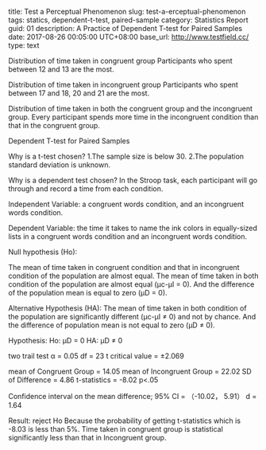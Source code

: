 title:   Test a Perceptual Phenomenon
slug: test-a-erceptual-phenomenon
tags: statics, dependent-t-test, paired-sample
category: Statistics Report
guid: 01
description: A Practice of Dependent T-test for Paired Samples
date: 2017-08-26 00:05:00 UTC+08:00
base_url: http://www.testfield.cc/
type: text

Distribution of time taken in congruent group
Participants who spent between 12  and 13 are the most.

Distribution of time taken in incongruent group
Participants who spent between 17 and 18, 20 and 21 are the most.

Distribution of time taken in both  the congruent group and the  incongruent group.
Every participant spends more time in the incongruent condition than that in  the congruent group.


Dependent T-test for Paired Samples

Why is a t-test chosen? 
1.The sample size is below 30.
2.The population standard deviation is unknown.

Why is a dependent test  chosen?
In the Stroop task, each participant will go through and record a time from each condition. 

Independent Variable: 
a congruent words condition, and an incongruent words condition.

Dependent Variable: 
 the time it takes to name the ink colors in equally-sized lists in a congruent words condition and an incongruent words condition. 

Null hypothesis (Ho):

The mean of time taken in congruent condition and that in incongruent condition  of  the population are almost equal.  The mean of  time  taken in both condition of the population are almost equal (μc-μI = 0).  And the difference of the population mean is equal to zero (μD = 0).

Alternative Hypothesis (HA):
The mean of  time  taken in both condition of the population are significantly different (μc-μI ≠ 0) and not by chance. And the difference of population mean is not  equal to zero (μD ≠ 0). 


Hypothesis:
Ho: μD = 0
HA: μD ≠ 0

two trail test
α = 0.05
df = 23
t critical value = ±2.069

mean of Congruent  Group = 14.05
mean of Incongruent Group = 22.02
SD of Difference = 4.86
t-statistics = -8.02
p<.05

Confidence interval on the mean difference; 95% CI = （-10.02， 5.91）
d = 1.64

Result: reject Ho
Because the probability of getting t-statistics which is -8.03 is less than 5%. Time taken in congruent group is statistical significantly less than that in Incongruent group.











